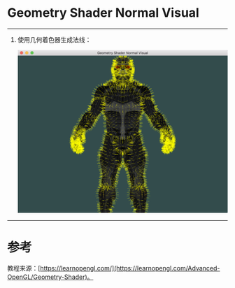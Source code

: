 # Geometry Shader Normal Visual

---

1. 使用几何着色器生成法线：

	![](GeometryShaderNormalVisual.png)


---


# 参考
教程来源：[https://learnopengl.com/](https://learnopengl.com/Advanced-OpenGL/Geometry-Shader)。